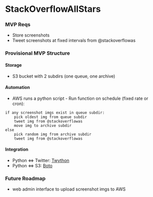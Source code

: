 # StackOverflowAllStars

### MVP Reqs
- Store screenshots
- Tweet screenshots at fixed intervals from @stackoverflowas

### Provisional MVP Structure
#### Storage
 - S3 bucket with 2 subdirs (one queue, one archive)

#### Automation

- AWS runs a python script - Run function on schedule (fixed rate or cron):

```
if any screenshot imgs exist in queue subdir:
	pick oldest img from queue subdir
	tweet img from @stackoverflowas
	move img to archive subdir
else
	pick random img from archive subdir
	tweet img from @stackoverflowas
```
#### Integration
- Python <=> Twitter: [Twython](https://twython.readthedocs.io/en/latest/)
- Python <=> S3: [Boto](https://github.com/boto/boto)


### Future Roadmap
- web admin interface to upload screenshot imgs to AWS